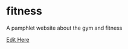 # fitness
A pamphlet website about the gym and fitness 

[Edit Here](https://diy-pwa.com/~/gh/aliyahishmail/fitness) 
